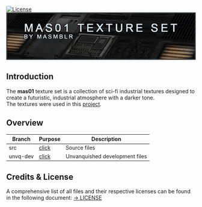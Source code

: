 [![License](https://img.shields.io/badge/License-CC%20BY--NC--ND%204.0-lightgrey.svg)](docs/licenses/CreativeCommons_CC-BY-NC-ND-4.0.txt)  
![preview](docs/images/header.jpg)

## Introduction
The **mas01** texture set is a collection of sci-fi industrial textures designed to create a futuristic, industrial atmosphere with a darker tone. <br>
The textures were used in this [project](https://github.com/Masmblr/map-prometheus_src.dpkdir).

## Overview
| Branch | Purpose | Description |
|--------|----------|-------------|
| src| [click](https://github.com/Masmblr/mas01-Texture-Set/tree/main/mas01-texture-set_src/) | Source files |
| unvq-dev | [click](https://github.com/Masmblr/mas01-Texture-Set/tree/game-unvanquished)| Unvanquished development files |



## Credits & License
A comprehensive list of all files and their respective licenses can be found in the following document:
[→ LICENSE](LICENSE)
